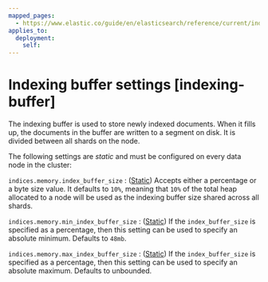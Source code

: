 ```yaml
---
mapped_pages:
  - https://www.elastic.co/guide/en/elasticsearch/reference/current/indexing-buffer.html
applies_to:
  deployment:
    self:
---
```


# Indexing buffer settings [indexing-buffer]

The indexing buffer is used to store newly indexed documents. When it fills up, the documents in the buffer are written to a segment on disk. It is divided between all shards on the node.

The following settings are *static* and must be configured on every data node in the cluster:

`indices.memory.index_buffer_size`
:   ([Static](docs-content://deploy-manage/stack-settings.md#static-cluster-setting)) Accepts either a percentage or a byte size value. It defaults to `10%`, meaning that `10%` of the total heap allocated to a node will be used as the indexing buffer size shared across all shards.

`indices.memory.min_index_buffer_size`
:   ([Static](docs-content://deploy-manage/stack-settings.md#static-cluster-setting)) If the `index_buffer_size` is specified as a percentage, then this setting can be used to specify an absolute minimum. Defaults to `48mb`.

`indices.memory.max_index_buffer_size`
:   ([Static](docs-content://deploy-manage/stack-settings.md#static-cluster-setting)) If the `index_buffer_size` is specified as a percentage, then this setting can be used to specify an absolute maximum. Defaults to unbounded.

